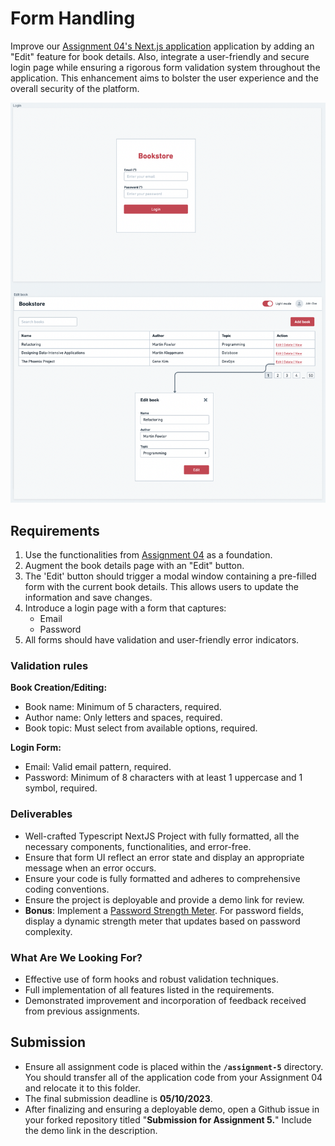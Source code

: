 # Form Handling

Improve our [Assignment 04's Next.js application](../assignment-4/) application by adding an "Edit" feature for book details. Also, integrate a user-friendly and secure login page while ensuring a rigorous form validation system throughout the application. This enhancement aims to bolster the user experience and the overall security of the platform.

<p align="center">
  <img src="../assets/bookstore-form.png">
</p>

## Requirements

1. Use the functionalities from [Assignment 04](../assignment-4/) as a foundation.
2. Augment the book details page with an "Edit" button.
3. The 'Edit' button should trigger a modal window containing a pre-filled form with the current book details. This allows users to update the information and save changes.
4. Introduce a login page with a form that captures:
    - Email
    - Password
5. All forms should have validation and user-friendly error indicators.

### Validation rules

**Book Creation/Editing:**

- Book name: Minimum of 5 characters, required.
- Author name: Only letters and spaces, required.
- Book topic: Must select from available options, required.

**Login Form:**

- Email: Valid email pattern, required.
- Password: Minimum of 8 characters with at least 1 uppercase and 1 symbol, required.

### Deliverables

- Well-crafted Typescript NextJS Project with fully formatted, all the necessary components, functionalities, and error-free.
- Ensure that form UI reflect an error state and display an appropriate message when an error occurs.
- Ensure your code is fully formatted and adheres to comprehensive coding conventions.
- Ensure the project is deployable and provide a demo link for review.
- **Bonus**: Implement a [Password Strength Meter](https://www.passwordmonster.com/). For password fields, display a dynamic strength meter that updates based on password complexity.

 
### What Are We Looking For?

- Effective use of form hooks and robust validation techniques.
- Full implementation of all features listed in the requirements.
- Demonstrated improvement and incorporation of feedback received from previous assignments.

## Submission

- Ensure all assignment code is placed within the **`/assignment-5`** directory. You should transfer all of the application code from your Assignment 04 and relocate it to this folder.
- The final submission deadline is **05/10/2023**.
- After finalizing and ensuring a deployable demo, open a Github issue in your forked repository titled "**Submission for Assignment 5.**" Include the demo link in the description.
